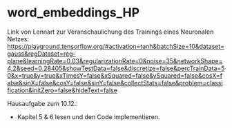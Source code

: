 # word_embeddings_HP

Link von Lennart zur Veranschaulichung des Trainings eines Neuronalen Netzes: https://playground.tensorflow.org/#activation=tanh&batchSize=10&dataset=gauss&regDataset=reg-plane&learningRate=0.03&regularizationRate=0&noise=35&networkShape=4,2&seed=0.28405&showTestData=false&discretize=false&percTrainData=50&x=true&y=true&xTimesY=false&xSquared=false&ySquared=false&cosX=false&sinX=false&cosY=false&sinY=false&collectStats=false&problem=classification&initZero=false&hideText=false

Hausaufgabe zum 10.12.:

- Kapitel 5 & 6 lesen und den Code implementieren.
